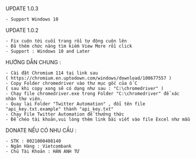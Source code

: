 UPDATE 1.0.3

	- Support Windows 10


UPDATE 1.0.2

	- Fix cuộn tới cuối trang rồi tự động cuộn lên
	- Đã thêm chức năng tìm kiếm View More rồi click
	- Support : Windows 10 and Later


HƯỚNG DẪN CHUNG : 

	- Cài đặt Chromium 114 tại link sau
	( https://chromium.en.uptodown.com/windows/download/100677557 )
	- Copy Folder chromedriver vào thư mục gốc của ổ C 
	( sau khi copy xong sẽ có dạng như sau : "C:\chromedriver" )
	- Chạy file chromedriver.exe trong Folder "C:\chromedriver" để xác nhận thư viện.
	- Quay lại Folder "Twitter Automation" , đổi tên file "api_key.txt.example" thành "api_key.txt"
	- Chạy File Twitter Automation để thưởng thức
	- Để chéo tài khoản,vui lòng thêm link bài viết vào file Excel như mẫu

DONATE NẾU CÓ NHU CẦU :

	- STK : 0021000408140
	- Ngân Hàng : Vietcombank
	- Chủ Tài Khoản : HÁN ANH TƯ